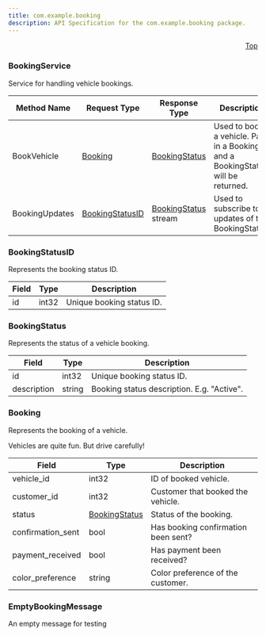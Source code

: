```yaml
---
title: com.example.booking
description: API Specification for the com.example.booking package.
---
```


<a name="booking-proto"></a><p align="right"><a href="#top">Top</a></p>

<!-- begin services -->


<a name="com-example-booking-BookingService"></a>

### BookingService

Service for handling vehicle bookings.



| Method Name | Request Type | Response Type | Description |
| ----------- | ------------ | ------------- | ------------|
| BookVehicle | [Booking](#com-example-booking-Booking) | [BookingStatus](#com-example-booking-BookingStatus) | Used to book a vehicle. Pass in a Booking and a BookingStatus will be returned.   |
| BookingUpdates | [BookingStatusID](#com-example-booking-BookingStatusID) | [BookingStatus](#com-example-booking-BookingStatus) stream | Used to subscribe to updates of the BookingStatus.   |



<!-- begin services -->



<a name="com-example-booking-BookingStatusID"></a>

### BookingStatusID

Represents the booking status ID.




| Field | Type | Description |
| ----- | ---- | ----------- |
| id |int32|  Unique booking status ID.  |




 <!-- end nested messages -->

 <!-- end nested enums -->




<a name="com-example-booking-BookingStatus"></a>

### BookingStatus

Represents the status of a vehicle booking.




| Field | Type | Description |
| ----- | ---- | ----------- |
| id |int32|  Unique booking status ID.  |
| description |string|  Booking status description. E.g. "Active".  |




 <!-- end nested messages -->

 <!-- end nested enums -->




<a name="com-example-booking-Booking"></a>

### Booking

Represents the booking of a vehicle.

Vehicles are quite fun. But drive carefully!




| Field | Type | Description |
| ----- | ---- | ----------- |
| vehicle_id |int32|  ID of booked vehicle.  |
| customer_id |int32|  Customer that booked the vehicle.  |
| status |[BookingStatus](#com-example-booking-BookingStatus)|  Status of the booking.  |
| confirmation_sent |bool| Has booking confirmation been sent?   |
| payment_received |bool| Has payment been received?   |
| color_preference |string|  Color preference of the customer.  |




 <!-- end nested messages -->

 <!-- end nested enums -->




<a name="com-example-booking-EmptyBookingMessage"></a>

### EmptyBookingMessage

An empty message for testing







 <!-- end nested messages -->

 <!-- end nested enums -->


 <!-- end messages -->

<!-- begin file-level enums -->
 <!-- end file-level enums -->

<!-- begin file-level extensions -->
 <!-- end file-level extensions -->

